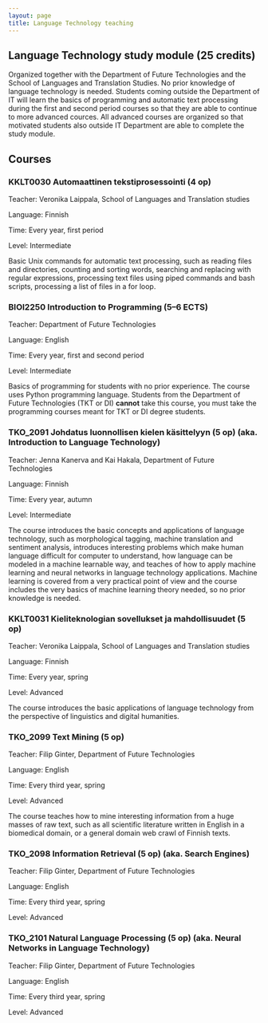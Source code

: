 ```yaml
---
layout: page
title: Language Technology teaching
---
```


## Language Technology study module (25 credits)
Organized together with the Department of Future Technologies and the School of Languages and Translation Studies. No prior knowledge of language technology is needed. Students coming outside the Department of IT will learn the basics of programming and automatic text processing during the first and second period courses so that they are able to continue to more advanced cources. All advanced courses are organized so that motivated students also outside IT Department are able to complete the study module.

## Courses

### KKLT0030 Automaattinen tekstiprosessointi (4 op)
Teacher: Veronika Laippala, School of Languages and Translation studies

Language: Finnish

Time: Every year, first period

Level: Intermediate

Basic Unix commands for automatic text processing, such as reading files and directories, counting and sorting words, searching and replacing with regular expressions, processing text files using piped commands and bash scripts, processing a list of files in a for loop.


### BIOI2250 Introduction to Programming (5–6 ECTS)
Teacher: Department of Future Technologies

Language: English

Time: Every year, first and second period

Level: Intermediate

Basics of programming for students with no prior experience. The course uses Python programming language. Students from the Department of Future Technologies (TKT or DI) **cannot** take this course, you must take the programming courses meant for TKT or DI degree students.


### TKO_2091 Johdatus luonnollisen kielen käsittelyyn (5 op) (aka. Introduction to Language Technology)
Teacher: Jenna Kanerva and Kai Hakala, Department of Future Technologies

Language: Finnish

Time: Every year, autumn

Level: Intermediate

The course introduces the basic concepts and applications of language technology, such as morphological tagging, machine translation and sentiment analysis, introduces interesting problems which make human language difficult for computer to understand, how language can be modeled in a machine learnable way, and teaches of how to apply machine learning and neural networks in language technology applications. Machine learning is covered from a very practical point of view and the course includes the very basics of machine learning theory needed, so no prior knowledge is needed.


### KKLT0031 Kieliteknologian sovellukset ja mahdollisuudet (5 op)
Teacher: Veronika Laippala, School of Languages and Translation studies

Language: Finnish

Time: Every year, spring

Level: Advanced

The course introduces the basic applications of language technology from the perspective of linguistics and digital humanities.


### TKO_2099 Text Mining (5 op)
Teacher: Filip Ginter, Department of Future Technologies

Language: English

Time: Every third year, spring

Level: Advanced

The course teaches how to mine interesting information from a huge masses of raw text, such as all scientific literature written in English in a biomedical domain, or a general domain web crawl of Finnish texts.


### TKO_2098 Information Retrieval (5 op) (aka. Search Engines)
Teacher: Filip Ginter, Department of Future Technologies

Language: English

Time: Every third year, spring

Level: Advanced


### TKO_2101 Natural Language Processing (5 op) (aka. Neural Networks in Language Technology)
Teacher: Filip Ginter, Department of Future Technologies

Language: English

Time: Every third year, spring

Level: Advanced




